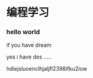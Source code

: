 # 编程学习

### hello world 

if you have dream

yes i have des .....


hdiejsluoenclhjaljfl2398ifku2iow




